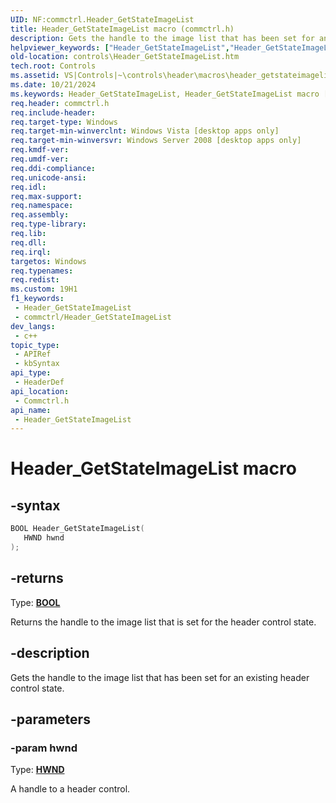 ```yaml
---
UID: NF:commctrl.Header_GetStateImageList
title: Header_GetStateImageList macro (commctrl.h)
description: Gets the handle to the image list that has been set for an existing header control state.
helpviewer_keywords: ["Header_GetStateImageList","Header_GetStateImageList macro [Windows Controls]","_win32_Header_GetStateImageList","_win32_Header_GetStateImageList_cpp","commctrl/Header_GetStateImageList","controls.Header_GetStateImageList","controls._win32_Header_GetStateImageList"]
old-location: controls\Header_GetStateImageList.htm
tech.root: Controls
ms.assetid: VS|Controls|~\controls\header\macros\header_getstateimagelist.htm
ms.date: 10/21/2024
ms.keywords: Header_GetStateImageList, Header_GetStateImageList macro [Windows Controls], _win32_Header_GetStateImageList, _win32_Header_GetStateImageList_cpp, commctrl/Header_GetStateImageList, controls.Header_GetStateImageList, controls._win32_Header_GetStateImageList
req.header: commctrl.h
req.include-header: 
req.target-type: Windows
req.target-min-winverclnt: Windows Vista [desktop apps only]
req.target-min-winversvr: Windows Server 2008 [desktop apps only]
req.kmdf-ver: 
req.umdf-ver: 
req.ddi-compliance: 
req.unicode-ansi: 
req.idl: 
req.max-support: 
req.namespace: 
req.assembly: 
req.type-library: 
req.lib: 
req.dll: 
req.irql: 
targetos: Windows
req.typenames: 
req.redist: 
ms.custom: 19H1
f1_keywords:
 - Header_GetStateImageList
 - commctrl/Header_GetStateImageList
dev_langs:
 - c++
topic_type:
 - APIRef
 - kbSyntax
api_type:
 - HeaderDef
api_location:
 - Commctrl.h
api_name:
 - Header_GetStateImageList
---
```


# Header_GetStateImageList macro

## -syntax

```cpp
BOOL Header_GetStateImageList(
   HWND hwnd
);
```

## -returns

Type: **[BOOL](/windows/desktop/winprog/windows-data-types)**

Returns the handle to the image list that is set for the header control state.


## -description

Gets the handle to the image list that has been set for an existing header control state.

## -parameters

### -param hwnd

Type: <b><a href="/windows/desktop/WinProg/windows-data-types">HWND</a></b>

A handle to a header control.
